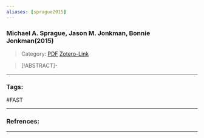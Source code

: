 ```yaml
---
aliases: [sprague2015]
---
```


### Michael A. Sprague, Jason M. Jonkman, Bonnie Jonkman(2015)

>Category: 
>[PDF](sprague2015.pdf)
>[Zotero-Link](zotero://select/items/@sprague2015)

>[!ABSTRACT]-
>

---

### Tags:

#FAST 

---
### Refrences:


---

